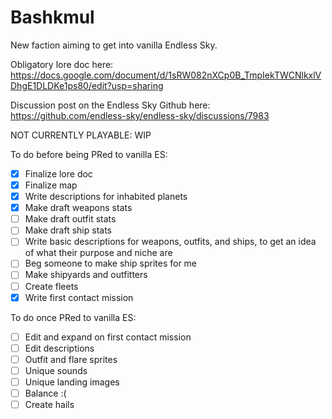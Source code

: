 # Bashkmul
 New faction aiming to get into vanilla Endless Sky. 

 Obligatory lore doc here: https://docs.google.com/document/d/1sRW082nXCp0B_TmpIekTWCNlkxlVDhgE1DLDKe1ps80/edit?usp=sharing
 
 Discussion post on the Endless Sky Github here: https://github.com/endless-sky/endless-sky/discussions/7983
 
 NOT CURRENTLY PLAYABLE: WIP
 
 To do before being PRed to vanilla ES:
- [X] Finalize lore doc
- [X] Finalize map
- [X] Write descriptions for inhabited planets
- [X] Make draft weapons stats
- [ ] Make draft outfit stats
- [ ] Make draft ship stats
- [ ] Write basic descriptions for weapons, outfits, and ships, to get an idea of what their purpose and niche are
- [ ] Beg someone to make ship sprites for me
- [ ] Make shipyards and outfitters
- [ ] Create fleets
- [X] Write first contact mission

To do once PRed to vanilla ES:
- [ ] Edit and expand on first contact mission
- [ ] Edit descriptions
- [ ] Outfit and flare sprites
- [ ] Unique sounds
- [ ] Unique landing images
- [ ] Balance :(
- [ ] Create hails

